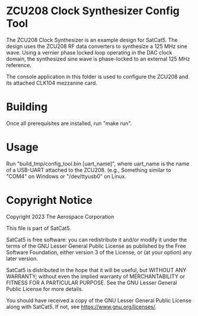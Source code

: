 # ZCU208 Clock Synthesizer Config Tool

The ZCU208 Clock Synthesizer is an example design for SatCat5.
The design uses the ZCU208 RF data converters to synthesize a 125 MHz sine
wave.  Using a vernier phase locked loop operating in the DAC clock domain,
the synthesized sine wave is phase-locked to an external 125 MHz reference.

The console application in this folder is used to configure the ZCU208 and
its attached CLK104 mezzanine card.

# Building

Once all prerequisites are installed, run "make run".

# Usage

Run "build_tmp/config_tool.bin [uart_name]", where uart_name is the name
of a USB-UART attached to the ZCU208.  (e.g., Something similar to "COM4"
on Windows or "/dev/ttyusb0" on Linux.

# Copyright Notice

Copyright 2023 The Aerospace Corporation

This file is part of SatCat5.

SatCat5 is free software: you can redistribute it and/or modify it under
the terms of the GNU Lesser General Public License as published by the
Free Software Foundation, either version 3 of the License, or (at your
option) any later version.

SatCat5 is distributed in the hope that it will be useful, but WITHOUT
ANY WARRANTY; without even the implied warranty of MERCHANTABILITY or
FITNESS FOR A PARTICULAR PURPOSE.  See the GNU Lesser General Public
License for more details.

You should have received a copy of the GNU Lesser General Public License
along with SatCat5.  If not, see <https://www.gnu.org/licenses/>.
